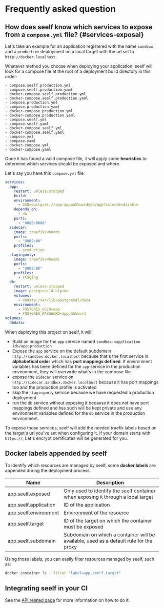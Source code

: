 # Frequently asked question

## How does seelf know which services to expose from a `compose.yml` file? {#services-exposal}

Let's take an example for an application registered with the name `sandbox` and a `production` deployment on a local target with the url set to `http://docker.localhost`.

Whatever method you choose when deploying your application, seelf will look for a compose file at the root of a deployment build directory in this order:

```
- compose.seelf.production.yml
- compose.seelf.production.yaml
- docker-compose.seelf.production.yml
- docker-compose.seelf.production.yaml
- compose.production.yml
- compose.production.yaml
- docker-compose.production.yml
- docker-compose.production.yaml
- compose.seelf.yml
- compose.seelf.yaml
- docker-compose.seelf.yml
- docker-compose.seelf.yaml
- compose.yml
- compose.yaml
- docker-compose.yml
- docker-compose.yaml
```

Once it has found a valid compose file, it will apply some **heuristics** to determine which services should be exposed and where.

Let's say you have this `compose.yml` file:

```yml
services:
  app:
    restart: unless-stopped
    build: .
    environment:
      - DSN=postgres://app:apppa55word@db/app?sslmode=disable
    depends_on:
      - db
    ports:
      - "8080:8080"
  sidecar:
    image: traefik/whoami
    ports:
      - "8889:80"
    profiles:
      - production
  stagingonly:
    image: traefik/whoami
    ports:
      - "8888:80"
    profiles:
      - staging
  db:
    restart: unless-stopped
    image: postgres:14-alpine
    volumes:
      - dbdata:/var/lib/postgresql/data
    environment:
      - POSTGRES_USER=app
      - POSTGRES_PASSWORD=apppa55word
volumes:
  dbdata:
```

When deploying this project on seelf, it will:

- Build an image for the `app` service named `sandbox-<application id>/app:production`
- Expose the `app` service on the default subdomain `http://sandbox.docker.localhost` because that's the first service in **alphabetical order** which has **port mappings defined**. If environment variables has been defined for the `app` service in the production environment, they will overwrite what's in the compose file
- expose the `sidecar` service on `http://sidecar.sandbox.docker.localhost` because it has port mappings too and the production profile is activated
- skip the `stagingonly` service because we have requested a production deployment
- run the `db` service without exposing it because it does not have port mappings defined and has such will be kept private and use any environment variables defined for the `db` service in the production environment.

To expose those services, seelf will add the needed traefik labels based on the target's url you've set when configuring it. If your domain starts with `https://`, Let's encrypt certificates will be generated for you.

## Docker labels appended by seelf

To identify which resources are managed by seelf, some **docker labels** are appended during the deployment process.

| Name                  | Description                                                                            |
| --------------------- | -------------------------------------------------------------------------------------- |
| app.seelf.exposed     | Only used to identify the seelf container when exposing it through a local target      |
| app.seelf.application | ID of the application                                                                  |
| app.seelf.environment | [Environment](/reference/applications#environments) of the resource                    |
| app.seelf.target      | ID of the target on which the container must be exposed                                |
| app.seelf.subdomain   | Subdomain on which a container will be available, used as a default rule for the proxy |

Using those labels, you can easily filter resources managed by seelf, such as:

```sh
docker container ls --filter "label=app.seelf.target"
```

## Integrating seelf in your CI

See the [API related page](/reference/api#ci) for more information on how to do it.
